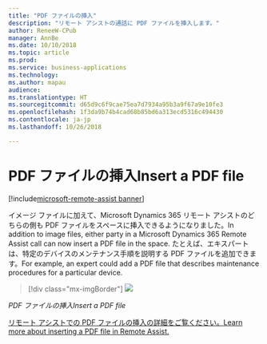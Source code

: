 ```yaml
---
title: "PDF ファイルの挿入"
description: "リモート アシストの通話に PDF ファイルを挿入します。"
author: ReneeW-CPub
manager: AnnBe
ms.date: 10/10/2018
ms.topic: article
ms.prod: 
ms.service: business-applications
ms.technology: 
ms.author: mapau
audience: 
ms.translationtype: HT
ms.sourcegitcommit: d65d9c6f9cae75ea7d7934a95b3a9f67a9e10fe3
ms.openlocfilehash: 1f3da9b74b4cad68b85bd6a313ecd5316c494430
ms.contentlocale: ja-jp
ms.lasthandoff: 10/26/2018

---
```


# <a name="insert-a-pdf-file"></a><span data-ttu-id="28f70-103">PDF ファイルの挿入</span><span class="sxs-lookup"><span data-stu-id="28f70-103">Insert a PDF file</span></span>

[!include[microsoft-remote-assist banner](../includes/microsoft-remote-assist.md)]

<span data-ttu-id="28f70-104">イメージ ファイルに加えて、Microsoft Dynamics 365 リモート アシストのどちらの側も PDF ファイルをスペースに挿入できるようになりました。</span><span class="sxs-lookup"><span data-stu-id="28f70-104">In addition to image files, either party in a Microsoft Dynamics 365 Remote Assist call can now insert a PDF file in the space.</span></span> <span data-ttu-id="28f70-105">たとえば、エキスパートは、特定のデバイスのメンテナンス手順を説明する PDF ファイルを追加できます。</span><span class="sxs-lookup"><span data-stu-id="28f70-105">For example, an expert could add a PDF file that describes maintenance procedures for a particular device.</span></span>

> [!div class="mx-imgBorder"]
> ![](media/5efd9fb3b595f9f4e3aa1725568206ef.jpg)

<span data-ttu-id="28f70-106">*PDF ファイルの挿入*</span><span class="sxs-lookup"><span data-stu-id="28f70-106">*Insert a PDF file*</span></span>


[<span data-ttu-id="28f70-107">リモート アシストでの PDF ファイルの挿入の詳細をご覧ください。</span><span class="sxs-lookup"><span data-stu-id="28f70-107">Learn more about inserting a PDF file in Remote Assist.</span></span>](https://docs.microsoft.com/dynamics365/mixed-reality/remote-assist/user-guide)


